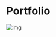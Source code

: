 # Portfolio

![img](https://github.com/karlabatschauer/Portfolio/assets/133270243/6a755e66-fd18-4913-aee5-5246482951b2)

